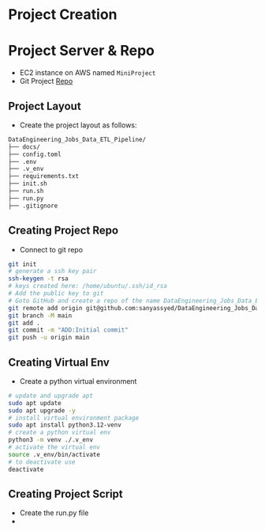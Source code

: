 # Project Creation

# Project Server & Repo
* EC2 instance on AWS named `MiniProject`
* Git Project [Repo](https://github.com/sanyassyed/DataEngineering_Jobs_Data_ETL_Pipeline)


## Project Layout
* Create the project layout as follows:
```bash
DataEngineering_Jobs_Data_ETL_Pipeline/
├── docs/
├── config.toml
├── .env
├── .v_env
├── requirements.txt
├── init.sh
├── run.sh
├── run.py
├── .gitignore
```

## Creating Project Repo
* Connect to git repo
```bash
git init
# generate a ssh key pair 
ssh-keygen -t rsa
# keys created here: /home/ubuntu/.ssh/id_rsa
# Add the public key to git
# Goto GitHub and create a repo of the name DataEngineering_Jobs_Data_ETL_Pipeline
git remote add origin git@github.com:sanyassyed/DataEngineering_Jobs_Data_ETL_Pipeline.git
git branch -M main
git add .
git commit -m "ADD:Initial commit"
git push -u origin main
```
## Creating Virtual Env
* Create a python virtual environment
```bash
# update and upgrade apt
sudo apt update
sudo apt upgrade -y
# install virtual environment package
sudo apt install python3.12-venv
# create a python virtual env
python3 -m venv ./.v_env
# activate the virtual env
source .v_env/bin/activate
# to deactivate use
deactivate
```

## Creating Project Script
* Create the run.py file
* 
